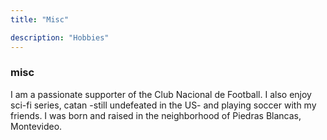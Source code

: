 ```yaml
---
title: "Misc"

description: "Hobbies"
---
```


### misc

I am a passionate supporter of the Club Nacional de Football. I also enjoy sci-fi series, catan -still undefeated in the US- and playing soccer with my friends. I was born and raised in the neighborhood of Piedras Blancas, Montevideo.